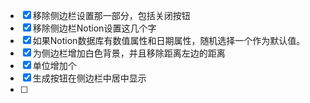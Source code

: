 * [x] 移除侧边栏设置那一部分，包括关闭按钮
* [x] 移除侧边栏Notion设置这几个字
* [x] 如果Notion数据库有数值属性和日期属性，随机选择一个作为默认值。
* [x] 为侧边栏增加白色背景，并且移除距离左边的距离
* [x] 单位增加个
* [x] 生成按钮在侧边栏中居中显示
* [ ]
